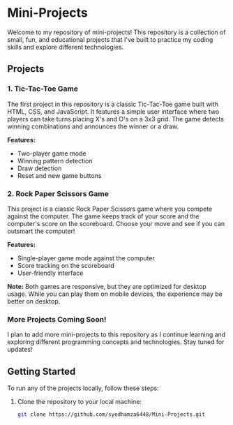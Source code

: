 # Mini-Projects

Welcome to my repository of mini-projects! This repository is a collection of small, fun, and educational projects that I've built to practice my coding skills and explore different technologies.

## Projects

### 1. Tic-Tac-Toe Game

The first project in this repository is a classic Tic-Tac-Toe game built with HTML, CSS, and JavaScript. It features a simple user interface where two players can take turns placing X's and O's on a 3x3 grid. The game detects winning combinations and announces the winner or a draw.

**Features:**
- Two-player game mode
- Winning pattern detection
- Draw detection
- Reset and new game buttons

### 2. Rock Paper Scissors Game

This project is a classic Rock Paper Scissors game where you compete against the computer. The game keeps track of your score and the computer's score on the scoreboard. Choose your move and see if you can outsmart the computer!

**Features:**
- Single-player game mode against the computer
- Score tracking on the scoreboard
- User-friendly interface

**Note:** Both games are responsive, but they are optimized for desktop usage. While you can play them on mobile devices, the experience may be better on desktop.

### More Projects Coming Soon!

I plan to add more mini-projects to this repository as I continue learning and exploring different programming concepts and technologies. Stay tuned for updates!

## Getting Started

To run any of the projects locally, follow these steps:

1. Clone the repository to your local machine:
   
   ```bash
   git clone https://github.com/syedhamza6448/Mini-Projects.git
